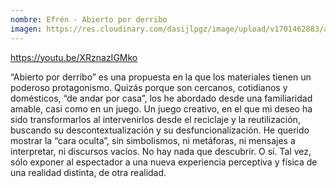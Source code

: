 ```yaml
---
nombre: Efrén - Abierto por derribo
imagen: https://res.cloudinary.com/dasijlpgz/image/upload/v1701462883/artistas/Efr%C3%A9n%20-%20Abierto%20por%20derribo/S-T1/P1080042.jpg
---
```

https://youtu.be/XRznazIGMko

“Abierto por derribo” es una propuesta en la que los materiales tienen un poderoso protagonismo. Quizás porque son cercanos, cotidianos y domésticos, “de andar por casa”, los he abordado desde una familiaridad amable, casi como en un juego. Un juego creativo, en el que mi deseo ha sido transformarlos al intervenirlos desde el reciclaje y la reutilización, buscando su descontextualización y su desfuncionalización.
He querido mostrar la “cara oculta”, sin simbolismos, ni metáforas, ni mensajes a interpretar, ni discursos vacíos. No hay nada que descubrir. O sí. Tal vez, sólo exponer al espectador a una nueva experiencia perceptiva y física de una realidad distinta, de otra realidad.